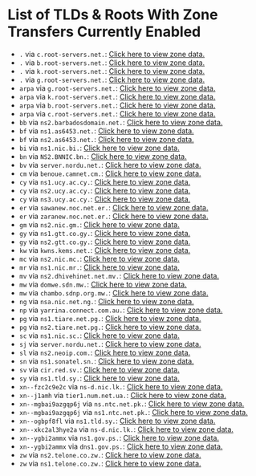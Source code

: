# List of TLDs & Roots With Zone Transfers Currently Enabled

* `.` via `c.root-servers.net.`: [Click here to view zone data.](archives/root/c.root-servers.net.zone)
* `.` via `b.root-servers.net.`: [Click here to view zone data.](archives/root/b.root-servers.net.zone)
* `.` via `k.root-servers.net.`: [Click here to view zone data.](archives/root/k.root-servers.net.zone)
* `.` via `g.root-servers.net.`: [Click here to view zone data.](archives/root/g.root-servers.net.zone)
* `arpa` via `g.root-servers.net.`: [Click here to view zone data.](archives/arpa/g.root-servers.net.zone)
* `arpa` via `k.root-servers.net.`: [Click here to view zone data.](archives/arpa/k.root-servers.net.zone)
* `arpa` via `b.root-servers.net.`: [Click here to view zone data.](archives/arpa/b.root-servers.net.zone)
* `arpa` via `c.root-servers.net.`: [Click here to view zone data.](archives/arpa/c.root-servers.net.zone)
* `bb` via `ns2.barbadosdomain.net.`: [Click here to view zone data.](archives/bb/ns2.barbadosdomain.net.zone)
* `bf` via `ns1.as6453.net.`: [Click here to view zone data.](archives/bf/ns1.as6453.net.zone)
* `bf` via `ns2.as6453.net.`: [Click here to view zone data.](archives/bf/ns2.as6453.net.zone)
* `bi` via `ns1.nic.bi.`: [Click here to view zone data.](archives/bi/ns1.nic.bi.zone)
* `bn` via `NS2.BNNIC.bn.`: [Click here to view zone data.](archives/bn/NS2.BNNIC.bn.zone)
* `bv` via `server.nordu.net.`: [Click here to view zone data.](archives/bv/server.nordu.net.zone)
* `cm` via `benoue.camnet.cm.`: [Click here to view zone data.](archives/cm/benoue.camnet.cm.zone)
* `cy` via `ns1.ucy.ac.cy.`: [Click here to view zone data.](archives/cy/ns1.ucy.ac.cy.zone)
* `cy` via `ns2.ucy.ac.cy.`: [Click here to view zone data.](archives/cy/ns2.ucy.ac.cy.zone)
* `cy` via `ns3.ucy.ac.cy.`: [Click here to view zone data.](archives/cy/ns3.ucy.ac.cy.zone)
* `er` via `sawanew.noc.net.er.`: [Click here to view zone data.](archives/er/sawanew.noc.net.er.zone)
* `er` via `zaranew.noc.net.er.`: [Click here to view zone data.](archives/er/zaranew.noc.net.er.zone)
* `gm` via `ns2.nic.gm.`: [Click here to view zone data.](archives/gm/ns2.nic.gm.zone)
* `gy` via `ns1.gtt.co.gy.`: [Click here to view zone data.](archives/gy/ns1.gtt.co.gy.zone)
* `gy` via `ns2.gtt.co.gy.`: [Click here to view zone data.](archives/gy/ns2.gtt.co.gy.zone)
* `kw` via `kwns.kems.net.`: [Click here to view zone data.](archives/kw/kwns.kems.net.zone)
* `mc` via `ns2.nic.mc.`: [Click here to view zone data.](archives/mc/ns2.nic.mc.zone)
* `mr` via `ns1.nic.mr.`: [Click here to view zone data.](archives/mr/ns1.nic.mr.zone)
* `mv` via `ns2.dhivehinet.net.mv.`: [Click here to view zone data.](archives/mv/ns2.dhivehinet.net.mv.zone)
* `mw` via `domwe.sdn.mw.`: [Click here to view zone data.](archives/mw/domwe.sdn.mw.zone)
* `mw` via `chambo.sdnp.org.mw.`: [Click here to view zone data.](archives/mw/chambo.sdnp.org.mw.zone)
* `ng` via `nsa.nic.net.ng.`: [Click here to view zone data.](archives/ng/nsa.nic.net.ng.zone)
* `np` via `yarrina.connect.com.au.`: [Click here to view zone data.](archives/np/yarrina.connect.com.au.zone)
* `pg` via `ns1.tiare.net.pg.`: [Click here to view zone data.](archives/pg/ns1.tiare.net.pg.zone)
* `pg` via `ns2.tiare.net.pg.`: [Click here to view zone data.](archives/pg/ns2.tiare.net.pg.zone)
* `sc` via `ns1.nic.sc.`: [Click here to view zone data.](archives/sc/ns1.nic.sc.zone)
* `sj` via `server.nordu.net.`: [Click here to view zone data.](archives/sj/server.nordu.net.zone)
* `sl` via `ns2.neoip.com.`: [Click here to view zone data.](archives/sl/ns2.neoip.com.zone)
* `sn` via `ns1.sonatel.sn.`: [Click here to view zone data.](archives/sn/ns1.sonatel.sn.zone)
* `sv` via `cir.red.sv.`: [Click here to view zone data.](archives/sv/cir.red.sv.zone)
* `sy` via `ns1.tld.sy.`: [Click here to view zone data.](archives/sy/ns1.tld.sy.zone)
* `xn--fzc2c9e2c` via `ns-d.nic.lk.`: [Click here to view zone data.](archives/xn--fzc2c9e2c/ns-d.nic.lk.zone)
* `xn--j1amh` via `tier1.num.net.ua.`: [Click here to view zone data.](archives/xn--j1amh/tier1.num.net.ua.zone)
* `xn--mgbai9azgqp6j` via `ns.ntc.net.pk.`: [Click here to view zone data.](archives/xn--mgbai9azgqp6j/ns.ntc.net.pk.zone)
* `xn--mgbai9azgqp6j` via `ns1.ntc.net.pk.`: [Click here to view zone data.](archives/xn--mgbai9azgqp6j/ns1.ntc.net.pk.zone)
* `xn--ogbpf8fl` via `ns1.tld.sy.`: [Click here to view zone data.](archives/xn--ogbpf8fl/ns1.tld.sy.zone)
* `xn--xkc2al3hye2a` via `ns-d.nic.lk.`: [Click here to view zone data.](archives/xn--xkc2al3hye2a/ns-d.nic.lk.zone)
* `xn--ygbi2ammx` via `ns1.gov.ps.`: [Click here to view zone data.](archives/xn--ygbi2ammx/ns1.gov.ps.zone)
* `xn--ygbi2ammx` via `dns1.gov.ps.`: [Click here to view zone data.](archives/xn--ygbi2ammx/dns1.gov.ps.zone)
* `zw` via `ns2.telone.co.zw.`: [Click here to view zone data.](archives/zw/ns2.telone.co.zw.zone)
* `zw` via `ns1.telone.co.zw.`: [Click here to view zone data.](archives/zw/ns1.telone.co.zw.zone)

